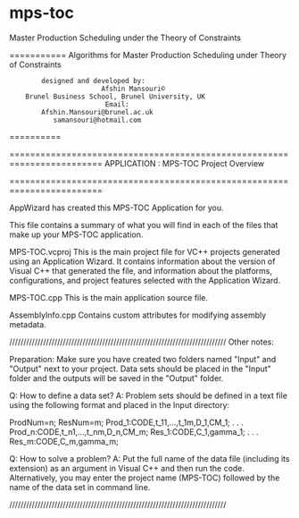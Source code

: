 # mps-toc
Master Production Scheduling under the Theory of Constraints


===========
      Algorithms for Master Production Scheduling under Theory of Constraints
                        
			designed and developed by:
                           Afshin Mansouri© 
	    Brunel Business School, Brunel University, UK
	      	                Email: 
		    Afshin.Mansouri@brunel.ac.uk
		       samansouri@hotmail.com
==========

========================================================================
    APPLICATION : MPS-TOC Project Overview

========================================================================

AppWizard has created this MPS-TOC Application for you.  

This file contains a summary of what you will find in each of the files that
make up your MPS-TOC application.

MPS-TOC.vcproj
    This is the main project file for VC++ projects generated using an Application Wizard. 
    It contains information about the version of Visual C++ that generated the file, and 
    information about the platforms, configurations, and project features selected with the
    Application Wizard.

MPS-TOC.cpp
    This is the main application source file.

AssemblyInfo.cpp
	Contains custom attributes for modifying assembly metadata.

/////////////////////////////////////////////////////////////////////////////
Other notes: 

Preparation: Make sure you have created two folders named "Input" and "Output" next to your project.
Data sets should be placed in the "Input" folder and the outputs will be saved in the "Output" folder.

Q: How to define a data set?
A: Problem sets should be defined in a text file using the following format and placed in the Input directory:

ProdNum=n;
ResNum=m;
Prod_1:CODE,t_11,...,t_1m,D_1,CM_1;
.
.
.
Prod_n:CODE,t_n1,...,t_nm,D_n,CM_m;
Res_1:CODE,C_1,gamma_1;
.
.
.
Res_m:CODE,C_m,gamma_m;

Q: How to solve a problem?
A: Put the full name of the data file (including its extension) as an argument in Visual C++ and then run the code. 
Alternatively, you may enter the project name (MPS-TOC) followed by the name of the data set in command line.
 

/////////////////////////////////////////////////////////////////////////////
